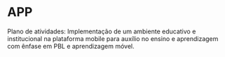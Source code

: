 # APP
Plano de atividades: Implementação de um ambiente educativo e institucional na plataforma mobile para auxílio no ensino e aprendizagem com ênfase em PBL e aprendizagem móvel.
